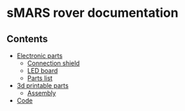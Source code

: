 sMARS rover documentation
=========================

Сontents
--------

* [Electronic parts](hardware.md)
    * [Сonnection shield](сonnection-shield.md)
    * [LED board](led-board.md)
    * [Parts list](parts-list.md)
* [3d printable parts](3d-print.md)
    * [Assembly](assembly.md)
* [Code](software.md)
